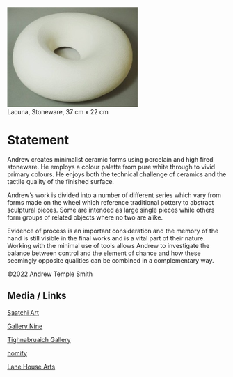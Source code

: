 <div class="container-fluid" class="header-img">
     <div class="text-center row">
          <div >
               <img class="asyncImage nomargin" src="img/Lacuna_sm.jpg" alt="Lacuna ceramic sculpture"/>
          </div>
          <div class="caption text-center">Lacuna, Stoneware, 37 cm x 22 cm
          </div>
     </div>
</div>

# Statement

Andrew creates minimalist ceramic forms using porcelain and high fired stoneware. He employs a colour palette from pure white through to vivid primary colours. He enjoys both the technical challenge of ceramics and the tactile quality of the finished surface.

Andrew’s work is divided into a number of different series which vary from forms made on the wheel which reference traditional pottery to abstract sculptural pieces. Some are intended as large single pieces while others form groups of related objects where no two are alike.

Evidence of process is an important consideration and the memory of the hand is still visible in the final works and is a vital part of their nature. Working with the minimal use of tools allows Andrew to investigate the balance between control and the element of chance and how these seemingly opposite qualities can be combined in a complementary way.

©2022 Andrew Temple Smith 


## Media / Links

<div class="text-center">


[Saatchi Art](https://www.saatchiart.com/andrewtemplesmith/)

[Gallery Nine](https://https://www.galleryninebath.com/andrew-temple-smith/)

[Tighnabruaich Gallery](https://www.tiggallery.com/artists/andrew-temple-smith/)

[homify](https://www.homify.co.uk/professionals/48454/andrew-temple-smith-ceramics)

[Lane House Arts](http://www.lanehousearts.co.uk/andrew-temple-smith-artist-page.html/)

</div>

